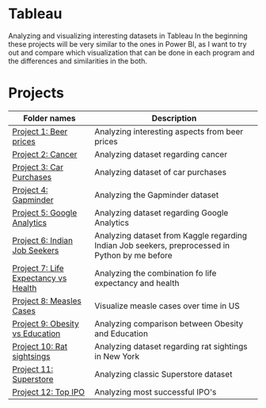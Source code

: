 # Tableau
Analyzing and visualizing interesting datasets in Tableau
In the beginning these projects will be very similar to the ones in Power BI, as I want to try out and compare which visualization that can be done in each program and the differences and similarities in the both.

# Projects
|Folder names|Description| 
|---|---|
|[Project 1: Beer prices](https://github.com/EliasNo/Data-Analysis-Projects/tree/master/4_Tableau/Project_1-BeerPrices)| Analyzing interesting aspects from beer prices|
|[Project 2: Cancer](https://github.com/EliasNo/Data-Analysis-Projects/tree/master/4_Tableau/Project_2_Cancer)|Analyzing dataset regarding cancer|
|[Project 3: Car Purchases](https://github.com/EliasNo/Data-Analysis-Projects/tree/master/4_Tableau/Project_3_car-purchases)|Analyzing dataset of car purchases|
|[Project 4: Gapminder](https://github.com/EliasNo/Data-Analysis-Projects/tree/master/4_Tableau/Project_4_gapminder)|Analyzing the Gapminder dataset|
|[Project 5: Google Analytics](https://github.com/EliasNo/Data-Analysis-Projects/tree/master/5_BigQuery_SQL-with-inferiority)|Analyzing dataset regarding Google Analytics|
|[Project 6: Indian Job Seekers](https://github.com/EliasNo/Data-Analysis-Projects/tree/master/4_Tableau/Project_6_Indian-Job-Seekers)|Analyzing dataset from Kaggle regarding Indian Job seekers, preprocessed in Python by me before|
|[Project 7: Life Expectancy vs Health](https://github.com/EliasNo/Data-Analysis-Projects/tree/master/4_Tableau/Project_7_Life-Vs-Health)|Analyzing the combination fo life expectancy and health|
|[Project 8: Measles Cases](https://github.com/EliasNo/Data-Analysis-Projects/tree/master/4_Tableau/Project_8_Measles-Cases)|Visualize measle cases over time in US|
|[Project 9: Obesity vs Education](https://github.com/EliasNo/Data-Analysis-Projects/tree/master/4_Tableau/Project_9_Obesity-Vs-Education)|Analyzing comparison between Obesity and Education|
|[Project 10: Rat sightsings](https://github.com/EliasNo/Data-Analysis-Projects/tree/master/4_Tableau/Project_10_rat-sightings)|Analyzing dataset regarding rat sightings in New York|
|[Project 11: Superstore](https://github.com/EliasNo/Data-Analysis-Projects/tree/master/4_Tableau/Project_11_Superstore)|Analyzing classic Superstore dataset|
|[Project 12: Top IPO](https://github.com/EliasNo/Data-Analysis-Projects/tree/master/4_Tableau/Project_12_top-IPO)|Analyzing most successful IPO's|
